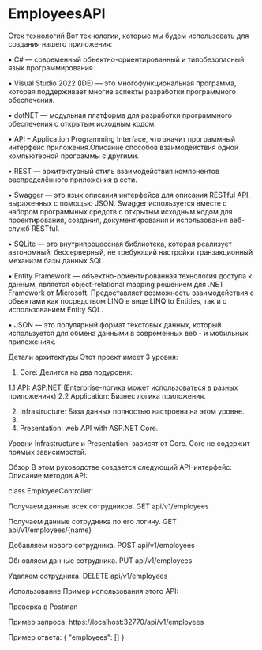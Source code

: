 # EmployeesAPI


Стек технологий
Вот технологии, которые мы будем использовать для создания нашего приложения:


• C# — современный объектно-ориентированный и типобезопасный язык программирования. 

• Visual Studio 2022 (IDE) — это многофункциональная программа, которая 
поддерживает многие аспекты разработки программного обеспечения. 

• dotNET — модульная платформа для разработки программного обеспечения 
с открытым исходным кодом. 

• API – Application Programming Interface, что значит программный 
интерфейс приложения.Описание способов взаимодействия 
одной компьютерной программы с другими. 

• REST — архитектурный стиль взаимодействия компонентов 
распределённого приложения в сети. 

• Swagger — это язык описания интерфейса для описания RESTful API, 
выраженных с помощью JSON. Swagger используется вместе с набором 
программных средств с открытым исходным кодом для проектирования, 
создания, документирования и использования веб-служб RESTful.

• SQLite — это внутрипроцессная библиотека, которая реализует автономный, 
бессерверный, не требующий настройки транзакционный механизм базы данных SQL. 

• Entity Framework — объектно-ориентированная технология доступа к данным, 
является object-relational mapping решением для .NET Framework от Microsoft. 
Предоставляет возможность взаимодействия с объектами как посредством LINQ 
в виде LINQ to Entities, так и с использованием Entity SQL. 

• JSON — это популярный формат текстовых данных, который используется для обмена 
данными в современных веб - и мобильных приложениях. 



Детали архитектуры
Этот проект имеет 3 уровня:


1. Core: 
Делится на два подуровня:

1.1 API: ASP.NET (Enterprise-логика может использоваться в разных приложениях)
2.2 Application: Бизнес логика приложения.

2. Infrastructure: База данных полностью настроена на этом уровне.
3. 
4. Presentation: web API with ASP.NET Core.


Уровни Infrastructure и Presentation:  зависят от Core.
Core не содержит прямых зависимостей.



Обзор
В этом руководстве создается следующий API-интерфейс:
Описание методов API:


class EmployeeController:


Получаем данные всех сотрудников.
GET api/v1/employees


Получаем данные сотрудника по его логину.
GET api/v1/employees/{name}


Добавляем нового сотрудника.
POST api/v1/employees


Обновляем данные сотрудника.
PUT api/v1/employees


Удаляем сотрудника.
DELETE api/v1/employees



Использование
Пример использования этого API:


Проверка в Postman

Пример запроса:
https://localhost:32770/api/v1/employees

Пример ответа:
{
    "employees": []
}
